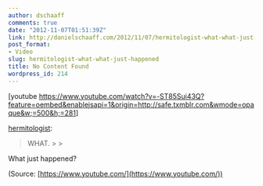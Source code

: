 ```yaml
---
author: dschaaff
comments: true
date: "2012-11-07T01:51:39Z"
link: http://danielschaaff.com/2012/11/07/hermitologist-what-what-just-happened/
post_format:
- Video
slug: hermitologist-what-what-just-happened
title: No Content Found
wordpress_id: 214
---
```


[youtube https://www.youtube.com/watch?v=-ST85Sui43Q?feature=oembed&enablejsapi=1&origin=http://safe.txmblr.com&wmode=opaque&w;=500&h;=281]


[hermitologist](http://hermitology.com/post/35164718787/what):





<blockquote>WHAT.
> 
> </blockquote>





What just happened?

(Source: [https://www.youtube.com/](https://www.youtube.com/))
